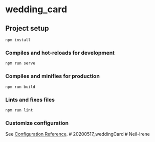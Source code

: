# wedding_card

## Project setup
```
npm install
```

### Compiles and hot-reloads for development
```
npm run serve
```

### Compiles and minifies for production
```
npm run build
```

### Lints and fixes files
```
npm run lint
```

### Customize configuration
See [Configuration Reference](https://cli.vuejs.org/config/).
#   2 0 2 0 0 5 1 7 _ w e d d i n g C a r d  
 # Neil-Irene
